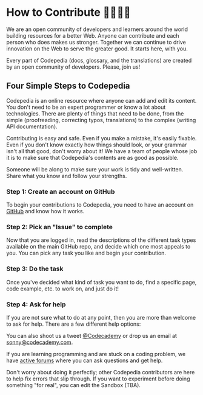 # How to Contribute 👩‍💻🧑‍💻

We are an open community of developers and learners around the world building resources for a better Web. Anyone can contribute and each person who does makes us stronger. Together we can continue to drive innovation on the Web to serve the greater good. It starts here, with you.

Every part of Codepedia (docs, glossary, and the translations) are created by an open community of developers. Please, join us!

## Four Simple Steps to Codepedia

Codepedia is an online resource where anyone can add and edit its content. You don't need to be an expert programmer or know a lot about technologies. There are plenty of things that need to be done, from the simple (proofreading, correcting typos, translations) to the complex (writing API documentation).

Contributing is easy and safe. Even if you make a mistake, it's easily fixable. Even if you don't know exactly how things should look, or your grammar isn't all that good, don't worry about it! We have a team of people whose job it is to make sure that Codepedia's contents are as good as possible. 

Someone will be along to make sure your work is tidy and well-written. Share what you know and follow your strengths.

### Step 1: Create an account on GitHub

To begin your contributions to Codepedia, you need to have an account on [GitHub](https://github.com/) and know how it works.

### Step 2: Pick an "Issue" to complete

Now that you are logged in, read the descriptions of the different task types available on the main GitHub repo, and decide which one most appeals to you. You can pick any task you like and begin your contribution.

### Step 3: Do the task

Once you've decided what kind of task you want to do, find a specific page, code example, etc. to work on, and just do it!

### Step 4: Ask for help

If you are not sure what to do at any point, then you are more than welcome to ask for help. There are a few different help options:

You can also shoot us a tweet [@Codecademy](https://twitter.com/Codecademy) or drop us an email at sonny@codecademy.com.

If you are learning programming and are stuck on a coding problem, we have [active forums](https://discuss.codecademy.com) where you can ask questions and get help.

Don't worry about doing it perfectly; other Codepedia contributors are here to help fix errors that slip through. If you want to experiment before doing something "for real", you can edit the Sandbox (TBA).

